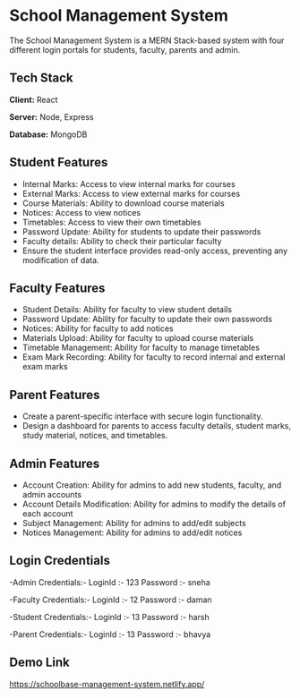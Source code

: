 # School Management System

The School Management System is a MERN Stack-based system with four different login portals for students, faculty, parents and admin.

## Tech Stack

**Client:** React

**Server:** Node, Express

**Database:** MongoDB

## Student Features

- Internal Marks: Access to view internal marks for courses
- External Marks: Access to view external marks for courses
- Course Materials: Ability to download course materials
- Notices: Access to view notices
- Timetables: Access to view their own timetables
- Password Update: Ability for students to update their passwords
- Faculty details: Ability to check their particular faculty
- Ensure the student interface provides read-only access, preventing any modification of data.

## Faculty Features

- Student Details: Ability for faculty to view student details
- Password Update: Ability for faculty to update their own passwords
- Notices: Ability for faculty to add notices
- Materials Upload: Ability for faculty to upload course materials
- Timetable Management: Ability for faculty to manage timetables
- Exam Mark Recording: Ability for faculty to record internal and external exam marks

## Parent Features

- Create a parent-specific interface with secure login functionality.
- Design a dashboard for parents to access faculty details, student marks, study material, notices, and timetables.

## Admin Features

- Account Creation: Ability for admins to add new students, faculty, and admin accounts
- Account Details Modification: Ability for admins to modify the details of each account
- Subject Management: Ability for admins to add/edit subjects
- Notices Management: Ability for admins to add/edit notices

## Login Credentials

-Admin Credentials:- LoginId :- 123 Password :- sneha

-Faculty Credentials:- LoginId :- 12 Password :- daman

-Student Credentials:- LoginId :- 13 Password :- harsh

-Parent Credentials:- LoginId :- 13 Password :- bhavya

## Demo Link
https://schoolbase-management-system.netlify.app/
